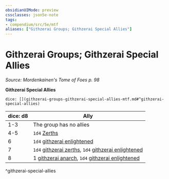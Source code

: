 ```yaml
---
obsidianUIMode: preview
cssclasses: json5e-note
tags:
- compendium/src/5e/mtf
aliases: ["Githzerai Groups; Githzerai Special Allies"]
---
```

# Githzerai Groups; Githzerai Special Allies
*Source: Mordenkainen's Tome of Foes p. 98* 

**Githzerai Special Allies**

`dice: [](githzerai-groups-githzerai-special-allies-mtf.md#^githzerai-special-allies)`

| dice: d8 | Ally |
|----------|------|
| 1-3 | The group has no allies |
| 4-5 | `1d4` [Zerths](/3-Mechanics/CLI/bestiary/humanoid/githzerai-zerth.md) |
| 6 | `1d4` [githzerai enlightened](/3-Mechanics/CLI/bestiary/humanoid/githzerai-enlightened-mpmm.md) |
| 7 | `1d4` [githzerai zerths](/3-Mechanics/CLI/bestiary/humanoid/githzerai-zerth.md), `1d4` [githzerai enlightened](/3-Mechanics/CLI/bestiary/humanoid/githzerai-enlightened-mpmm.md) |
| 8 | 1 [githzerai anarch](/3-Mechanics/CLI/bestiary/humanoid/githzerai-anarch-mpmm.md), `1d4` [githzerai enlightened](/3-Mechanics/CLI/bestiary/humanoid/githzerai-enlightened-mpmm.md) |
^githzerai-special-allies